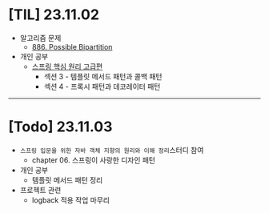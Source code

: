 # [TIL] 23.11.02
* 알고리즘 문제 
  * [886. Possible Bipartition](../java_algorithm/leetcode/src/possible_bipartition/Solution231102.java)
* 개인 공부
  * [스프링 핵심 원리 고급편](https://www.inflearn.com/course/%EC%8A%A4%ED%94%84%EB%A7%81-%ED%95%B5%EC%8B%AC-%EC%9B%90%EB%A6%AC-%EA%B3%A0%EA%B8%89%ED%8E%B8/dashboard)
    * 섹션 3 - 템플릿 메서드 패턴과 콜백 패턴
    * 섹션 4 - 프록시 패턴과 데코레이터 패턴
---

# [Todo] 23.11.03
* `스프링 입문을 위한 자바 객체 지향의 원리와 이해 정리`스터디 참여
  * chapter 06. 스프링이 사랑한 디자인 패턴
* 개인 공부
  * 템플릿 메서드 패턴 정리
* 프로젝트 관련 
  * logback 적용 작업 마무리

 